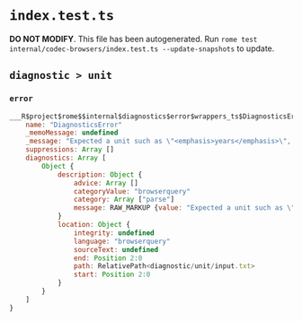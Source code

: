 # `index.test.ts`

**DO NOT MODIFY**. This file has been autogenerated. Run `rome test internal/codec-browsers/index.test.ts --update-snapshots` to update.

## `diagnostic > unit`

### `error`

```javascript
___R$project$rome$$internal$diagnostics$error$wrappers_ts$DiagnosticsError {
	name: "DiagnosticsError"
	_memoMessage: undefined
	_message: "Expected a unit such as \"<emphasis>years</emphasis>\", \"<emphasis>months</emphasis>\", \"<emphasis>days</emphasis>\", \"<emphasis>versions</emphasis>\" or \"<emphasis>major versions</emphasis>\""
	suppressions: Array []
	diagnostics: Array [
		Object {
			description: Object {
				advice: Array []
				categoryValue: "browserquery"
				category: Array ["parse"]
				message: RAW_MARKUP {value: "Expected a unit such as \"<emphasis>years</emphasis>\", \"<emphasis>months</emphasis>\", \"<emphasis>days</emphasis>\", \"<emphasis>versions</emphasis>\" or \"<emphasis>major versions</emphasis>\""}
			}
			location: Object {
				integrity: undefined
				language: "browserquery"
				sourceText: undefined
				end: Position 2:0
				path: RelativePath<diagnostic/unit/input.txt>
				start: Position 2:0
			}
		}
	]
}
```
